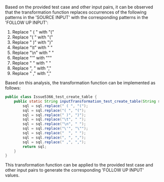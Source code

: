 Based on the provided test case and other input pairs, it can be observed that the transformation function replaces occurrences of the following patterns in the 'SOURCE INPUT' with the corresponding patterns in the 'FOLLOW UP INPUT':

1. Replace " ( " with "("
2. Replace "( " with "("
3. Replace " )" with ")"
4. Replace "\t" with " "
5. Replace "\n" with " "
6. Replace "\'" with "\""
7. Replace "  " with " "
8. Replace ", " with ","
9. Replace " ," with ","

Based on this analysis, the transformation function can be implemented as follows:

```java
public class Issue5366_test_create_table {
    public static String inputTransformation_test_create_table(String sql)  {
        sql = sql.replace(" ( ", "(");
        sql = sql.replace("( ", "(");
        sql = sql.replace(" )", ")");
        sql = sql.replace("\t", " ");
        sql = sql.replace("\n", " ");
        sql = sql.replace("\'", "\"");
        sql = sql.replace("  ", " ");
        sql = sql.replace(", ", ",");
        sql = sql.replace(" ,", ",");
        return sql;
    }
}
```

This transformation function can be applied to the provided test case and other input pairs to generate the corresponding 'FOLLOW UP INPUT' values.